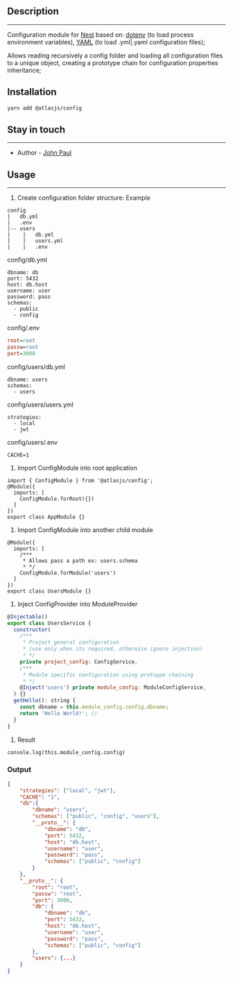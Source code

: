## Description
---
Configuration module for [Nest](https://github.com/nestjs/nest) based on: [dotenv](https://github.com/motdotla/dotenv) (to load process environment variables), [YAML](https://github.com/nodeca/js-yaml) (to load .yml|.yaml configuration files);

Allows reading recursively a config folder and loading all configuration files to a unique object, creating a prototype chain for configuration properties inheritance;
## Installation
```bash
yarn add @atlasjs/config
```
## Stay in touch
---
- Author - [John Paul](john891226@gmail.com)

## Usage
---
1. Create configuration folder structure: Example
```
config
|   db.yml
|   .env
|-- users
|    |   db.yml
|    |   users.yml
|    |   .env
```

config/db.yml

```
dbname: db
port: 5432
host: db.host
username: user
password: pass
schemas:
  - public
  - config
```

config/.env

```ini
root=root
passw=root
port=3000
```

config/users/db.yml

```
dbname: users
schemas:
  - users
```
config/users/users.yml

```
strategies:
  - local
  - jwt
```
config/users/.env

```
CACHE=1
```
1. Import ConfigModule into root application
```
import { ConfigModule } from '@atlasjs/config';
@Module({
  imports: [
    ConfigModule.forRoot({})
  ]
})
export class AppModule {}
```
1. Import ConfigModule into another child module
```
@Module({
  imports: [
    /***
     * Allows pass a path ex: users.schema
     * */
    ConfigModule.forModule('users')
  ]
})
export class UsersModule {}
```
1. Inject ConfigProvider into ModuleProvider
```js
@Injectable()
export class UsersService {
  constructor(
    /***
     * Project general configuration 
     * (use only when its required, otherwise ignore injection)
     * */
    private project_config: ConfigService,
    /***
     * Module specific configuration using protoype chaining
     * */
    @Inject('users') private module_config: ModuleConfigService,
  ) {}
  getHello(): string {
    const dbname = this.module_config.config.dbname;
    return 'Hello World!'; //
  }
}

```
1. Result
```
console.log(this.module_config.config)
```
### Output
```json
{
    "strategies": ["local", "jwt"],
    "CACHE": "1",
    "db":{
        "dbname": "users",
        "schemas": ["public", "config", "users"],
        "__proto__": {
            "dbname": "db",
            "port": 5432,
            "host": "db.host",
            "username": "user",
            "password": "pass",
            "schemas": ["public", "config"]
        }
    },
    "__proto__": {
        "root": "root",
        "passw": "root",
        "port": 3000,
        "db": {
            "dbname": "db",
            "port": 5432,
            "host": "db.host",
            "username": "user",
            "password": "pass",
            "schemas": ["public", "config"]
        },
        "users": {...}
    }
}
```





